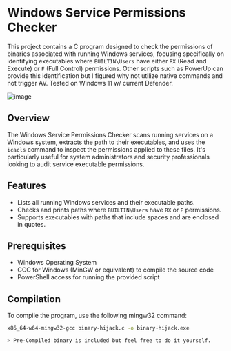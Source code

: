 # Windows Service Permissions Checker

This project contains a C program designed to check the permissions of binaries associated with running Windows services, focusing specifically on identifying executables where `BUILTIN\Users` have either `RX` (Read and Execute) or `F` (Full Control) permissions. Other scripts such as PowerUp can provide this identification but I figured why not utilize native commands and not trigger AV. Tested on Windows 11 w/ current Defender.


![image](https://github.com/AlexLinov/Binary-Hijacker/assets/74632540/5e894afb-3cb4-444e-9e5a-b9e6de43a760)


## Overview

The Windows Service Permissions Checker scans running services on a Windows system, extracts the path to their executables, and uses the `icacls` command to inspect the permissions applied to these files. It's particularly useful for system administrators and security professionals looking to audit service executable permissions.

## Features

- Lists all running Windows services and their executable paths.
- Checks and prints paths where `BUILTIN\Users` have `RX` or `F` permissions.
- Supports executables with paths that include spaces and are enclosed in quotes.

## Prerequisites

- Windows Operating System
- GCC for Windows (MinGW or equivalent) to compile the source code
- PowerShell access for running the provided script

## Compilation

To compile the program, use the following mingw32 command:

```bash
x86_64-w64-mingw32-gcc binary-hijack.c -o binary-hijack.exe

> Pre-Compiled binary is included but feel free to do it yourself.
